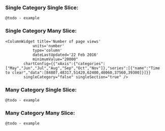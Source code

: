 ### Single Category Single Slice:

`@todo - example`


### Single Category Many Slice:

    <ColumnWidget title='Number of page views'
                units='number'
                type='column'
                dateLastUpdated='22 Feb 2016'
                minimumValue="20000"
            chartConfig={{"xAxis":{"categories":["May","Jun","Jul","Aug","Sep","Oct","Nov"]},"series":[{"name":"Time to clear","data":[84807,48317,51420,62400,48060,37560,39300]}]}} 
            singleCategory="false" singleSection="true" />
        

### Many Category Single Slice:

`@todo - example`


### Many Category Many Slice:

`@todo - example`


